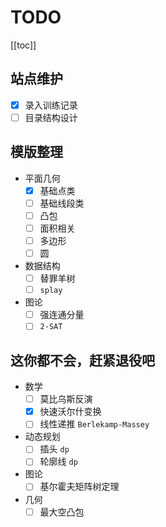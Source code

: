 # TODO

[[toc]]

## 站点维护

- [x] 录入训练记录
- [ ] 目录结构设计

## 模版整理

- 平面几何
    - [x] 基础点类
    - [ ] 基础线段类
    - [ ] 凸包
    - [ ] 面积相关
    - [ ] 多边形
    - [ ] 圆
- 数据结构
    - [ ] 替罪羊树
    - [ ] `splay`
- 图论
    - [ ] 强连通分量
    - [ ] `2-SAT`

## 这你都不会，赶紧退役吧

- 数学
    - [ ] 莫比乌斯反演
    - [x] 快速沃尔什变换
    - [ ] 线性递推 `Berlekamp-Massey`

- 动态规划
    - [ ] 插头 `dp`
    - [ ] 轮廓线 `dp`

- 图论
    - [ ] 基尔霍夫矩阵树定理

- 几何
    - [ ] 最大空凸包
